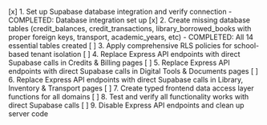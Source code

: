 [x] 1. Set up Supabase database integration and verify connection - COMPLETED: Database integration set up
[x] 2. Create missing database tables (credit_balances, credit_transactions, library_borrowed_books with proper foreign keys, transport, academic_years, etc) - COMPLETED: All 14 essential tables created
[ ] 3. Apply comprehensive RLS policies for school-based tenant isolation
[ ] 4. Replace Express API endpoints with direct Supabase calls in Credits & Billing pages
[ ] 5. Replace Express API endpoints with direct Supabase calls in Digital Tools & Documents pages
[ ] 6. Replace Express API endpoints with direct Supabase calls in Library, Inventory & Transport pages
[ ] 7. Create typed frontend data access layer functions for all domains
[ ] 8. Test and verify all functionality works with direct Supabase calls
[ ] 9. Disable Express API endpoints and clean up server code